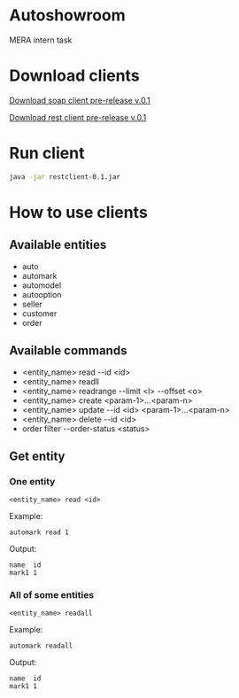 # Autoshowroom
MERA intern task


# Download clients

[Download soap client pre-release v.0.1](https://github.com/borisgk98/autoshowroom/releases/download/0.1/soapclient-0.1.jar)

[Download rest client pre-release v.0.1](https://github.com/borisgk98/autoshowroom/releases/download/0.1/restclient-0.1.jar)

# Run client

```bash
java -jar restclient-0.1.jar
```

# How to use clients
## Available entities
* auto
* automark
* automodel
* autooption
* seller
* customer
* order

## Available commands
* \<entity_name\> read --id \<id\>
* \<entity_name\> readll
* \<entity_name\> readrange --limit \<l\> --offset \<o\>
* \<entity_name\> create \<param-1\>...\<param-n\>
* \<entity_name\> update --id \<id\> \<param-1\>...\<param-n\>
* \<entity_name\> delete --id \<id\>
* order filter --order-status \<status\>

## Get entity
### One entity
```
<entity_name> read <id> 
```
Example:
```
automark read 1
```
Output:
```
name  id 
mark1 1  
```
### All of some entities
```
<entity_name> readall 
```
Example:
```
automark readall
```
Output:
```
name  id 
mark1 1  
```
